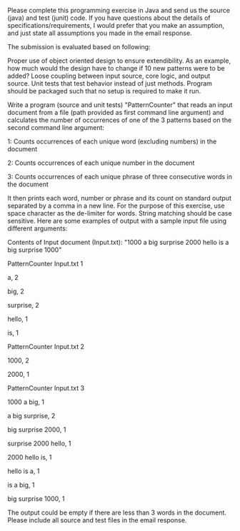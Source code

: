Please complete this programming exercise in Java and send us the source (java) and test (junit) code. If you have questions about the details of specifications/requirements, I would prefer that you make an assumption, and just state all assumptions you made in the email response.

 

The submission is evaluated based on following:

Proper use of object oriented design to ensure extendibility. As an example, how much would the design have to change if 10 new patterns were to be added?
Loose coupling between input source, core logic, and output source.
Unit tests that test behavior instead of just methods.
Program should be packaged such that no setup is required to make it run.
 

Write a program (source and unit tests) "PatternCounter" that reads an input document from a file (path provided as first command line argument) and calculates the number of occurrences of one of the 3 patterns based on the second command line argument:

1: Counts occurrences of each unique word (excluding numbers) in the document

2: Counts occurrences of each unique number in the document

3: Counts occurrences of each unique phrase of three consecutive words in the document

 

It then prints each word, number or phrase and its count on standard output separated by a comma in a new line. For the purpose of this exercise, use space character as the de-limiter for words. String matching should be case sensitive. Here are some examples of output with a sample input file using different arguments:

 

Contents of Input document (Input.txt): "1000 a big surprise 2000 hello is a big surprise 1000"

 

PatternCounter Input.txt 1

a, 2

big, 2

surprise, 2

hello, 1

is, 1

 

PatternCounter Input.txt 2

1000, 2

2000, 1

 

PatternCounter Input.txt 3

1000 a big, 1

a big surprise, 2

big surprise 2000, 1

surprise 2000 hello, 1

2000 hello is, 1

hello is a, 1

is a big, 1

big surprise 1000, 1

 

The output could be empty if there are less than 3 words in the document. Please include all source and test files in the email response.
